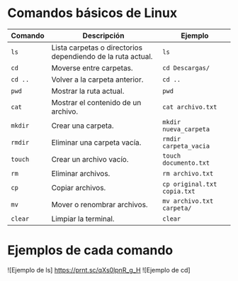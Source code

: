 # Comandos básicos de Linux

| Comando | Descripción | Ejemplo |
|---------|-------------|---------|
| `ls`    | Lista carpetas o directorios dependiendo de la ruta actual. | `ls` |
| `cd`    | Moverse entre carpetas. | `cd Descargas/` |
| `cd ..` | Volver a la carpeta anterior. | `cd ..` |
| `pwd`   | Mostrar la ruta actual. | `pwd` |
| `cat`   | Mostrar el contenido de un archivo. | `cat archivo.txt` |
| `mkdir` | Crear una carpeta. | `mkdir nueva_carpeta` |
| `rmdir` | Eliminar una carpeta vacía. | `rmdir carpeta_vacia` |
| `touch` | Crear un archivo vacío. | `touch documento.txt` |
| `rm`    | Eliminar archivos. | `rm archivo.txt` |
| `cp`    | Copiar archivos. | `cp original.txt copia.txt` |
| `mv`    | Mover o renombrar archivos. | `mv archivo.txt carpeta/` |
| `clear` | Limpiar la terminal. | `clear` |

# Ejemplos de cada comando
![Ejemplo de ls] https://prnt.sc/qXs0lpnR_g_H
![Ejemplo de cd]
